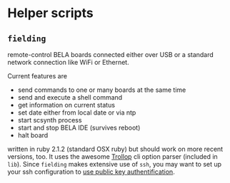 # Helper scripts

## `fielding`

remote-control BELA boards connected either over USB or a standard network connection like WiFi or Ethernet. 

Current features are

+ send commands to one or many boards at the same time 
+ send and execute a shell command
+ get information on current status
+ set date either from local date or via ntp
+ start scsynth process
+ start and stop BELA IDE (survives reboot)
+ halt board

written in ruby 2.1.2 (standard OSX ruby) but should work on more recent versions, too. It uses the awesome [Trollop](http://manageiq.github.io/trollop/) cli option parser (included in `lib`).
Since `fielding` makes extensive use of `ssh`, you may want to set up your ssh configuration to [use public key authentification](http://linuxproblem.org/art_9.html).